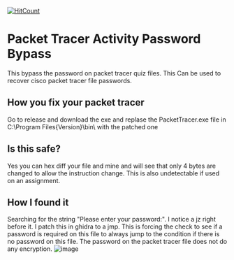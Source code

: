  [![HitCount](https://hits.dwyl.com/sglombicki/PKTBypass.svg?style=flat-square)](http://hits.dwyl.com/sglombicki/PKTBypass)
# Packet Tracer Activity Password Bypass
This bypass the password on packet tracer quiz files. This Can be used to recover cisco packet tracer file passwords.

## How you fix your packet tracer
Go to release and download the exe and replase the PacketTracer.exe file in C:\Program Files\{Version}\bin\ with the patched one

## Is this safe?
Yes you can hex diff your file and mine and will see that only 4 bytes are changed to allow the instruction change. This is also undetectable if used on an assignment.

## How I found it
Searching for the string "Please enter your password:". I notice a jz right before it. I patch this in ghidra to a jmp. This is forcing the check to see if a password is required on this file to always jump to the condition if there is no password on this file. The password on the packet tracer file does not do any encryption. 
![image](https://github.com/SGlombicki/PKTBypass/assets/54868891/e8630f1e-8723-413c-afc0-9ac43184aa44)

